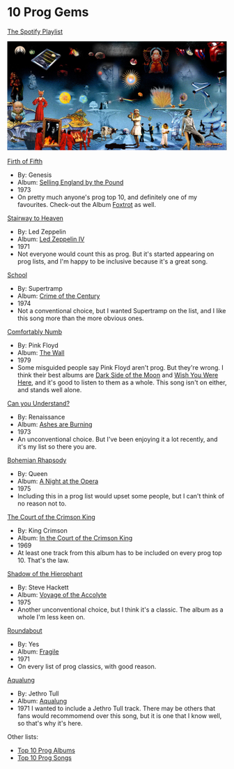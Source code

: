 # 10 Prog Gems

[The Spotify Playlist](https://open.spotify.com/playlist/3Bt7uarJOr161i0p8J5R1U?si=1d0c4753438a4ab2)

![Prog collage](5741792-2.jpg)

[Firth of Fifth](https://en.m.wikipedia.org/wiki/Firth_of_Fifth)
- By: Genesis 
- Album: [Selling England by the Pound](https://open.spotify.com/album/2tSRe2rkdJvZWMOIZpu6lk?si=MFdDDbFWTFaqseHHdhwR3Q)
- 1973
- On pretty much anyone's prog top 10, and definitely one of my favourites. Check-out the Album [Foxtrot](https://open.spotify.com/album/1P9AuGH530Oy9JEW5XVuxo?si=5ry6sHGKRzydouJ_XUi_7A) as well. 

[Stairway to Heaven](https://en.m.wikipedia.org/wiki/Stairway_to_Heaven)
- By: Led Zeppelin
- Album: [Led Zeppelin IV](https://open.spotify.com/album/44Ig8dzqOkvkGDzaUof9lK?si=Lpu0eA1LT2KFeQFfWsgkpQ)
- 1971
- Not everyone would count this as prog. But it's started appearing on prog lists, and I'm happy to be inclusive because it's a great song.
  
[School](https://en.m.wikipedia.org/wiki/School_%28Supertramp_song%29)
- By: Supertramp
- Album: [Crime of the Century](https://open.spotify.com/album/2wrHaulTgqqkVKx0k7Kq4r?si=9EXW5RLOTr23yDNPo5qWvQ)
- 1974
- Not a conventional choice, but I wanted Supertramp on the list, and I like this song more than the more obvious ones.

[Comfortably Numb](https://en.m.wikipedia.org/wiki/Comfortably_Numb)
- By: Pink Floyd
- Album: [The Wall](https://open.spotify.com/album/6WaIQHxEHtZL0RZ62AuY0g?si=SHQyUJ86Tzi_V_cw_UFiNQ)
- 1979
- Some misguided people say Pink Floyd aren't prog. But they're wrong. I think their best albums are [Dark Side of the Moon](https://open.spotify.com/album/2WT1pbYjLJciAR26yMebkH?si=_Yus99bOTlGKw8jyXpLTBQ) and [Wish You Were Here](https://open.spotify.com/album/6uvBKDGlJAYLH5Vy6RQVsc?si=nUzenwV0RiuO4FeWXXGGIw), and it's good to listen to them as a whole. This song isn't on either, and stands well alone.
  
[Can you Understand?](https://en.m.wikipedia.org/wiki/Ashes_Are_Burning)
- By: Renaissance
- Album: [Ashes are Burning](https://open.spotify.com/album/1C2fgiQmiTF9Dr8NdbPSou?si=k3ahI5-iR-qiSpWF7gSWXQ)
- 1973
- An unconventional choice. But I've been enjoying it a lot recently, and it's my list so there you are.

[Bohemian Rhapsody](https://en.m.wikipedia.org/wiki/Bohemian_Rhapsody)
- By: Queen
- Album: [A Night at the Opera](https://open.spotify.com/album/1GbtB4zTqAsyfZEsm1RZfx?si=e87ab95ca9fd4961)
- 1975
- Including this in a prog list would upset some people, but I can't think of no reason not to.

[The Court of the Crimson King](https://en.m.wikipedia.org/wiki/The_Court_of_the_Crimson_King)
- By: King Crimson
- Album: [In the Court of the Crimson King](https://open.spotify.com/album/6tVg2Wl9hVKMpHYcAl2V2M?si=b074fb287def4474)
- 1969
- At least one track from this album has to be included on every prog top 10. That's the law.

[Shadow of the Hierophant](https://en.wikipedia.org/wiki/Voyage_of_the_Acolyte)
- By: Steve Hackett
- Album: [Voyage of the Accolyte](https://open.spotify.com/album/4twSmtePdvfZhSpI2LV5W2?si=44391c3a23504e89)
- 1975
- Another unconventional choice, but I think it's a classic. The album as a whole I'm less keen on. 

[Roundabout](https://en.wikipedia.org/wiki/Roundabout_(Yes_song))
- By: Yes
- Album: [Fragile](https://open.spotify.com/album/0dZF93WHyOhTWjz5EWM7yG?si=fcba58f65d154fe3)
- 1971
- On every list of prog classics, with good reason.
  
[Aqualung](https://en.wikipedia.org/wiki/Aqualung_(album))
- By: Jethro Tull
- Album: [Aqualung](https://open.spotify.com/album/0NGM3Ftwjw0dLNpAowmz3x?si=932d8cb932904f01)
- 1971
  I wanted to include a Jethro Tull track. There may be others that fans would recommomend over this song, but it is one that I know well, so that's why it's here.

Other lists:
- [Top 10 Prog Albums](https://www.youtube.com/watch?v=I4_YMKQUSqI)
- [Top 10 Prog Songs](https://www.youtube.com/watch?v=TMDgU-DLxB8)
